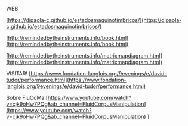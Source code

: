 WEB

[https://dipaola-c.github.io/estadosmaquinotimbricos/](https://dipaola-c.github.io/estadosmaquinotimbricos/)

[http://remindedbytheinstruments.info/book.html](http://remindedbytheinstruments.info/book.html)

[http://remindedbytheinstruments.info/matrixmapdiagram.html](http://remindedbytheinstruments.info/matrixmapdiagram.html)


VISITAR! [https://www.fondation-langlois.org/9evenings/e/david-tudor/performance.html](https://www.fondation-langlois.org/9evenings/e/david-tudor/performance.html)

Sobre FluCoMa [https://www.youtube.com/watch?v=cjk9oHw7PQg&ab_channel=FluidCorpusManipulation](https://www.youtube.com/watch?v=cjk9oHw7PQg&ab_channel=FluidCorpusManipulation)
]